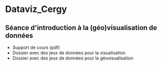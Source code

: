 # Dataviz_Cergy

## Séance d'introduction à la (géo)visualisation de données

* Support de cours (pdf)
* Dossier avec des jeux de données pour la visualisation
* Dossier avec des jeux de données pour la géovisualisation
